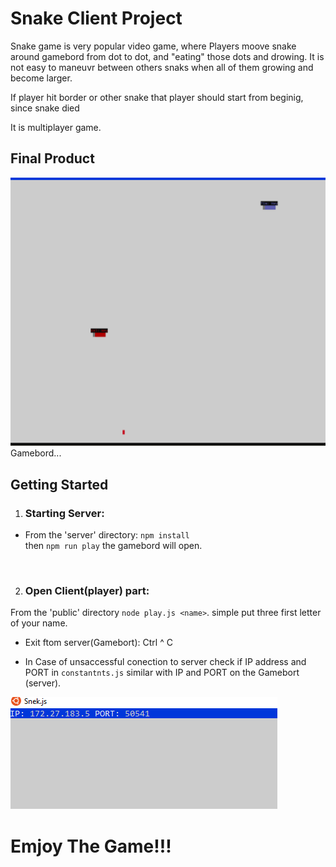 # Snake Client Project

Snake game  is very popular video game, where Players moove snake around gamebord from dot to dot, and "eating" those dots and drowing. It is not easy to maneuvr between others snaks when all of them growing and become larger. 

If player hit border or other snake that player should start from beginig, since snake died

It is multiplayer game.

## Final Product

!["Gamebord "](/img/Example1.png)
Gamebord...

## Getting Started

1. ### Starting Server:
* From the 'server' directory: 
`npm install`<br />   then `npm run play`
the gamebord will open.
<br />


2. ### Open Client(player) part:
 From the 'public' directory
`node play.js <name>`. simple put three first letter of your name.

* Exit ftom server(Gamebort):   Ctrl ^ C

* In Case of unsaccessful conection to server check if IP address and PORT in `constantnts.js` similar with IP and PORT on the Gamebort (server).



!["IP/PORT"](/img/ip/port.png)



# Emjoy The Game!!!
  









